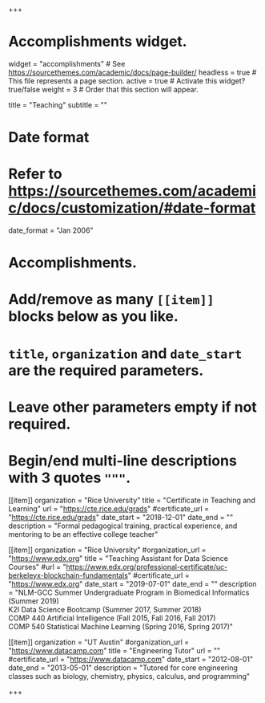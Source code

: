 +++
# Accomplishments widget.
widget = "accomplishments"  # See https://sourcethemes.com/academic/docs/page-builder/
headless = true  # This file represents a page section.
active = true  # Activate this widget? true/false
weight = 3  # Order that this section will appear.

title = "Teaching"
subtitle = ""

# Date format
#   Refer to https://sourcethemes.com/academic/docs/customization/#date-format
date_format = "Jan 2006"

# Accomplishments.
#   Add/remove as many `[[item]]` blocks below as you like.
#   `title`, `organization` and `date_start` are the required parameters.
#   Leave other parameters empty if not required.
#   Begin/end multi-line descriptions with 3 quotes `"""`.

[[item]]
  organization = "Rice University"
  title = "Certificate in Teaching and Learning"
  url = "https://cte.rice.edu/grads"
  #certificate_url = "https://cte.rice.edu/grads"
  date_start = "2018-12-01"
  date_end = ""
  description = "Formal pedagogical training, practical experience, and mentoring to be an effective college teacher"

[[item]]
  organization = "Rice University"
  #organization_url = "https://www.edx.org"
  title = "Teaching Assistant for Data Science Courses"
  #url = "https://www.edx.org/professional-certificate/uc-berkeleyx-blockchain-fundamentals"
  #certificate_url = "https://www.edx.org"
  date_start = "2019-07-01"
  date_end = ""
  description = "NLM-GCC Summer Undergraduate Program in Biomedical Informatics (Summer 2019) <br> K2I Data Science Bootcamp (Summer 2017, Summer 2018) <br> COMP 440 Artificial Intelligence (Fall 2015, Fall 2016, Fall 2017) <br> COMP 540 Statistical Machine Learning (Spring 2016, Spring 2017)"
  
[[item]]
  organization = "UT Austin"
  #organization_url = "https://www.datacamp.com"
  title = "Engineering Tutor"
  url = ""
  #certificate_url = "https://www.datacamp.com"
  date_start = "2012-08-01"
  date_end = "2013-05-01"
  description = "Tutored for core engineering classes such as biology, chemistry, physics, calculus, and programming"

+++
